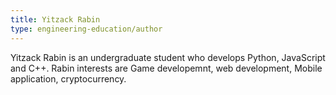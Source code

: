 ```yaml
---
title: Yitzack Rabin
type: engineering-education/author
---
```

Yitzack Rabin is an undergraduate student who develops Python, JavaScript and C++. Rabin interests are Game developemnt, web development, Mobile application, cryptocurrency. 
